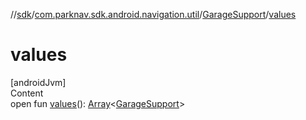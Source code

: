 //[sdk](../../../index.md)/[com.parknav.sdk.android.navigation.util](../index.md)/[GarageSupport](index.md)/[values](values.md)



# values  
[androidJvm]  
Content  
open fun [values](values.md)(): [Array](https://kotlinlang.org/api/latest/jvm/stdlib/kotlin/-array/index.html)<[GarageSupport](index.md)>  



